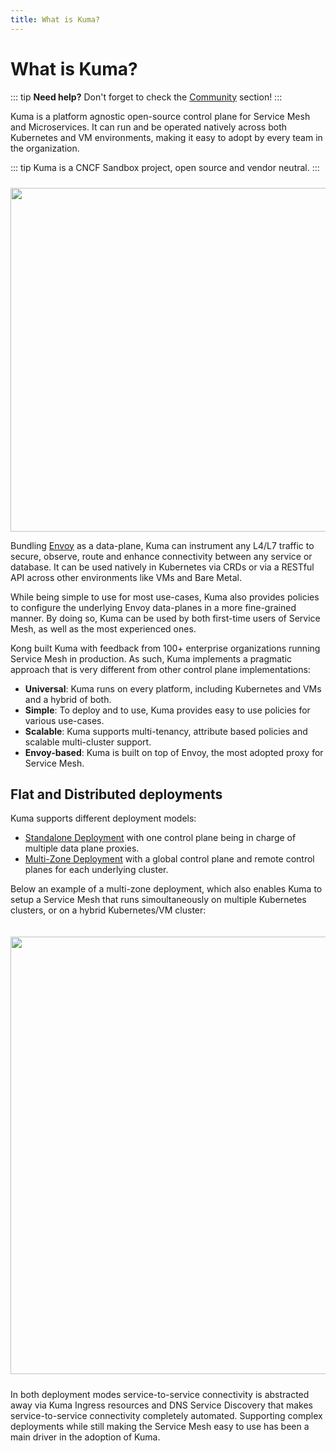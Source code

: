 ```yaml
---
title: What is Kuma?
---
```


# What is Kuma?

::: tip
**Need help?** Don't forget to check the [Community](/community) section! 
:::

Kuma is a platform agnostic open-source control plane for Service Mesh and Microservices. It can run and be operated natively across both Kubernetes and VM environments, making it easy to adopt by every team in the organization.

::: tip
Kuma is a CNCF Sandbox project, open source and vendor neutral.
:::

<center>
<img src="/images/diagrams/main-diagram@2x.png" alt="" style="width: 550px; padding-top: 10px"/>
</center>

Bundling [Envoy](https://envoyproxy.io/) as a data-plane, Kuma can instrument any L4/L7 traffic to secure, observe, route and enhance connectivity between any service or database. It can be used natively in Kubernetes via CRDs or via a RESTful API across other environments like VMs and Bare Metal.

While being simple to use for most use-cases, Kuma also provides policies to configure the underlying Envoy data-planes in a more fine-grained manner. By doing so, Kuma can be used by both first-time users of Service Mesh, as well as the most experienced ones.

Kong built Kuma with feedback from 100+ enterprise organizations running Service Mesh in production. As such, Kuma implements a pragmatic approach that is very different from other control plane implementations:  

- **Universal**: Kuma runs on every platform, including Kubernetes and VMs and a hybrid of both.
- **Simple**: To deploy and to use, Kuma provides easy to use policies for various use-cases.
- **Scalable**: Kuma supports multi-tenancy, attribute based policies and scalable multi-cluster support.
- **Envoy-based**: Kuma is built on top of Envoy, the most adopted proxy for Service Mesh.

## Flat and Distributed deployments

Kuma supports different deployment models:

* [Standalone Deployment](/docs/1.0.1/documentation/deployments/#standalone-mode) with one control plane being in charge of multiple data plane proxies.
* [Multi-Zone Deployment](/docs/1.0.1/documentation/deployments/#multi-zone-mode) with a global control plane and remote control planes for each underlying cluster.

Below an example of a multi-zone deployment, which also enables Kuma to setup a Service Mesh that runs simoultaneously on multiple Kubernetes clusters, or on a hybrid Kubernetes/VM cluster:

<center>
<img src="/images/docs/0.6.0/distributed-deployment.jpg" alt="" style="width: 700px; padding-top: 20px; padding-bottom: 10px;"/>
</center>

In both deployment modes service-to-service connectivity is abstracted away via Kuma Ingress resources and DNS Service Discovery that makes service-to-service connectivity completely automated. Supporting complex deployments while still making the Service Mesh easy to use has been a main driver in the adoption of Kuma.
